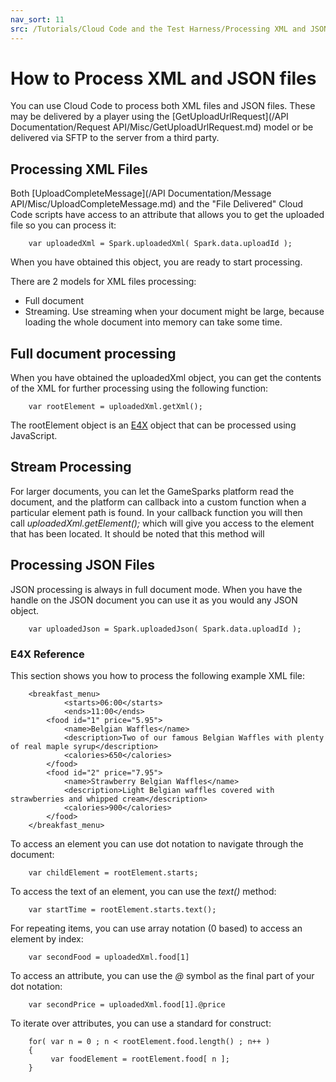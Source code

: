 ```yaml
---
nav_sort: 11
src: /Tutorials/Cloud Code and the Test Harness/Processing XML and JSON Files.md
---
```


# How to Process XML and JSON files

You can use Cloud Code to process both XML files and JSON files. These may be delivered by a player using the [GetUploadUrlRequest](/API Documentation/Request API/Misc/GetUploadUrlRequest.md) model or be delivered via SFTP to the server from a third party.

## Processing XML Files

Both [UploadCompleteMessage](/API Documentation/Message API/Misc/UploadCompleteMessage.md) and the "File Delivered" Cloud Code scripts have access to an attribute that allows you to get the uploaded file so you can process it:

```  
    var uploadedXml = Spark.uploadedXml( Spark.data.uploadId );

```

When you have obtained this object, you are ready to start processing.

There are 2 models for XML files processing:
* Full document
* Streaming. Use streaming when your document might be large, because loading the whole document into memory can take some time.

## Full document processing

When you have obtained the uploadedXml object, you can get the contents of the XML for further processing using the following function:

```
    var rootElement = uploadedXml.getXml();

```

The rootElement object is an [E4X](http://en.wikipedia.org/wiki/ECMAScript_for_XML) object that can be processed using JavaScript.

## Stream Processing

For larger documents, you can let the GameSparks platform read the document, and the platform can callback into a custom function when a particular element path is found. In your callback function you will then call *uploadedXml.getElement();* which will give you access to the element that has been located. It should be noted that this method will

## Processing JSON Files

JSON processing is always in full document mode. When you have the handle on the JSON document you can use it as you would any JSON object.

```  
    var uploadedJson = Spark.uploadedJson( Spark.data.uploadId );

```

### E4X Reference

This section shows you how to process the following example XML file:

```  
    <breakfast_menu>
            <starts>06:00</starts>
            <ends>11:00</ends>
    	<food id="1" price="5.95">
    		<name>Belgian Waffles</name>
    		<description>Two of our famous Belgian Waffles with plenty of real maple syrup</description>
    		<calories>650</calories>
    	</food>
    	<food id="2" price="7.95">
    		<name>Strawberry Belgian Waffles</name>
    		<description>Light Belgian waffles covered with strawberries and whipped cream</description>
    		<calories>900</calories>
    	</food>
    </breakfast_menu>

```

To access an element you can use dot notation to navigate through the document:

```
    var childElement = rootElement.starts;

```

To access the text of an element, you can use the *text()* method:

```    
    var startTime = rootElement.starts.text();

```

For repeating items, you can use array notation (0 based) to access an element by index:

```  
    var secondFood = uploadedXml.food[1]

```

To access an attribute, you can use the *@* symbol as the final part of your dot notation:

```  
    var secondPrice = uploadedXml.food[1].@price

```

To iterate over attributes, you can use a standard for construct:

```    
    for( var n = 0 ; n < rootElement.food.length() ; n++ )
    {
         var foodElement = rootElement.food[ n ];
    }

```
